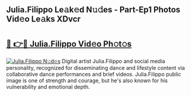 ## Julia.Filippo Le𝚊k𝚎d N𝚞𝚍es - Part-Ep1 Photos Vid𝚎o Le𝚊ks XDvcr

# <h2><a href="http://fbdmn7.evod.top/?m=Julia.Filippo">🔗 👉🔴 Julia.Filippo Vid𝚎o Ph𝚘t𝚘s</a></h2>

[![Julia.Filippo N𝚞d𝚎s](https://i.imgur.com/8V9OHl7.gif)](http://fbdmn7.evod.top/?m=Julia.Filippo)
Digital artist Julia.Filippo and social media personality, recognized for disseminating dance and lifestyle content via collaborative dance performances and brief videos. Julia.Filippo public image is one of strength and courage, but he's also known for his vulnerability and emotional depth. 
